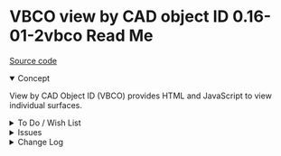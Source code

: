 # VBCO view by CAD object ID 0.16-01-2vbco Read Me

[Source code]( https://github.com/ladybug-tools/spider-gbxml-tools/blob/master/spider-gbxml-viewer/v-0-16-01/js-view/vbco-view-by-cad-object-id.js )

<details open >

<summary>Concept</summary>

View by CAD Object ID (VBCO) provides HTML and JavaScript to view individual surfaces.

</details>

<details>

<summary>To Do / Wish List</summary>


</details>

<details>

<summary>Issues</summary>


</details>

<details>

<summary>Change Log</summary>

### 2019-07-08 ~ Theo

VBCO 0.16-01-2vbco

C - VBCO.js: Correct text mistake

### 2019-07-01 ~ Theo

VBCO 0.16-01-1vbco

B - VBCO.js: fix surfaces nor displaying


### 2019-06-27 ~ Theo

* F - First commit

</details>